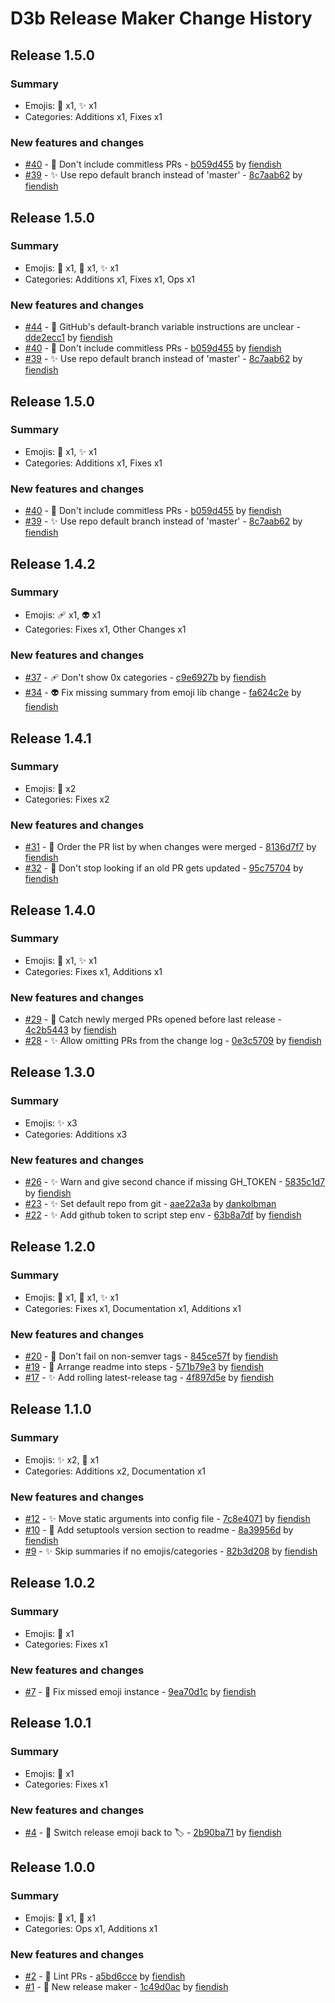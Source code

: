 # D3b Release Maker Change History

## Release 1.5.0

### Summary

- Emojis: 🐛 x1, ✨ x1
- Categories: Additions x1, Fixes x1

### New features and changes

- [#40](https://github.com/d3b-center/d3b-release-maker/pull/40) - 🐛 Don't include commitless PRs - [b059d455](https://github.com/d3b-center/d3b-release-maker/commit/b059d4550dc557d43ae3bab5f504cf77046d11f3) by [fiendish](https://github.com/fiendish)
- [#39](https://github.com/d3b-center/d3b-release-maker/pull/39) - ✨ Use repo default branch instead of 'master' - [8c7aab62](https://github.com/d3b-center/d3b-release-maker/commit/8c7aab622bd17ea13c2c61c21a0ae3f709f90274) by [fiendish](https://github.com/fiendish)


## Release 1.5.0

### Summary

- Emojis: 💚 x1, 🐛 x1, ✨ x1
- Categories: Additions x1, Fixes x1, Ops x1

### New features and changes

- [#44](https://github.com/d3b-center/d3b-release-maker/pull/44) - 💚 GitHub's default-branch variable instructions are unclear - [dde2ecc1](https://github.com/d3b-center/d3b-release-maker/commit/dde2ecc14923f6f0178ba4e98aef3d82f1be74ec) by [fiendish](https://github.com/fiendish)
- [#40](https://github.com/d3b-center/d3b-release-maker/pull/40) - 🐛 Don't include commitless PRs - [b059d455](https://github.com/d3b-center/d3b-release-maker/commit/b059d4550dc557d43ae3bab5f504cf77046d11f3) by [fiendish](https://github.com/fiendish)
- [#39](https://github.com/d3b-center/d3b-release-maker/pull/39) - ✨ Use repo default branch instead of 'master' - [8c7aab62](https://github.com/d3b-center/d3b-release-maker/commit/8c7aab622bd17ea13c2c61c21a0ae3f709f90274) by [fiendish](https://github.com/fiendish)


## Release 1.5.0

### Summary

- Emojis: 🐛 x1, ✨ x1
- Categories: Additions x1, Fixes x1

### New features and changes

- [#40](https://github.com/d3b-center/d3b-release-maker/pull/40) - 🐛 Don't include commitless PRs - [b059d455](https://github.com/d3b-center/d3b-release-maker/commit/b059d4550dc557d43ae3bab5f504cf77046d11f3) by [fiendish](https://github.com/fiendish)
- [#39](https://github.com/d3b-center/d3b-release-maker/pull/39) - ✨ Use repo default branch instead of 'master' - [8c7aab62](https://github.com/d3b-center/d3b-release-maker/commit/8c7aab622bd17ea13c2c61c21a0ae3f709f90274) by [fiendish](https://github.com/fiendish)


## Release 1.4.2

### Summary

- Emojis: 🩹 x1, 👽 x1
- Categories: Fixes x1, Other Changes x1

### New features and changes

- [#37](https://github.com/d3b-center/d3b-release-maker/pull/37) - 🩹 Don't show 0x categories - [c9e6927b](https://github.com/d3b-center/d3b-release-maker/commit/c9e6927b6598799eabe214467174bee0ea4ea9e6) by [fiendish](https://github.com/fiendish)
- [#34](https://github.com/d3b-center/d3b-release-maker/pull/34) - 👽 Fix missing summary from emoji lib change - [fa624c2e](https://github.com/d3b-center/d3b-release-maker/commit/fa624c2e550209bd45d36d31180d61944a3f5002) by [fiendish](https://github.com/fiendish)


## Release 1.4.1

### Summary

- Emojis: 🐛 x2
- Categories: Fixes x2

### New features and changes

- [#31](https://github.com/d3b-center/d3b-release-maker/pull/31) - 🐛 Order the PR list by when changes were merged - [8136d7f7](https://github.com/d3b-center/d3b-release-maker/commit/8136d7f793b74fbd7f3a428709fb249041f957e3) by [fiendish](https://github.com/fiendish)
- [#32](https://github.com/d3b-center/d3b-release-maker/pull/32) - 🐛 Don't stop looking if an old PR gets updated - [95c75704](https://github.com/d3b-center/d3b-release-maker/commit/95c7570417042928fe1622fe3aa18d16fcdbc530) by [fiendish](https://github.com/fiendish)


## Release 1.4.0

### Summary

- Emojis: 🐛 x1, ✨ x1
- Categories: Fixes x1, Additions x1

### New features and changes

- [#29](https://github.com/d3b-center/d3b-release-maker/pull/29) - 🐛 Catch newly merged PRs opened before last release - [4c2b5443](https://github.com/d3b-center/d3b-release-maker/commit/4c2b5443f62733059c43ece71ffe4aa7db8f7cc5) by [fiendish](https://github.com/fiendish)
- [#28](https://github.com/d3b-center/d3b-release-maker/pull/28) - ✨ Allow omitting PRs from the change log - [0e3c5709](https://github.com/d3b-center/d3b-release-maker/commit/0e3c5709b5d2c4cc9f837ea06f560cf42fa7b702) by [fiendish](https://github.com/fiendish)


## Release 1.3.0

### Summary

- Emojis: ✨ x3
- Categories: Additions x3

### New features and changes

- [#26](https://github.com/d3b-center/d3b-release-maker/pull/26) - ✨ Warn and give second chance if missing GH_TOKEN - [5835c1d7](https://github.com/d3b-center/d3b-release-maker/commit/5835c1d75f3544990a13138007050c23c474668c) by [fiendish](https://github.com/fiendish)
- [#23](https://github.com/d3b-center/d3b-release-maker/pull/23) - ✨ Set default repo from git - [aae22a3a](https://github.com/d3b-center/d3b-release-maker/commit/aae22a3ac28acefd796d634b5e0b214c9c987b28) by [dankolbman](https://github.com/dankolbman)
- [#22](https://github.com/d3b-center/d3b-release-maker/pull/22) - ✨ Add github token to script step env - [63b8a7df](https://github.com/d3b-center/d3b-release-maker/commit/63b8a7df50422b7305be062f2ebfc44bceb05612) by [fiendish](https://github.com/fiendish)


## Release 1.2.0

### Summary

- Emojis: 🐛 x1, 📝 x1, ✨ x1
- Categories: Fixes x1, Documentation x1, Additions x1

### New features and changes

- [#20](https://github.com/d3b-center/d3b-release-maker/pull/20) - 🐛 Don't fail on non-semver tags - [845ce57f](https://github.com/d3b-center/d3b-release-maker/commit/845ce57ffbb2a76b28d73e56167dda865277b7d4) by [fiendish](https://github.com/fiendish)
- [#19](https://github.com/d3b-center/d3b-release-maker/pull/19) - 📝 Arrange readme into steps - [571b79e3](https://github.com/d3b-center/d3b-release-maker/commit/571b79e3b60ffdeeac2899e46033cd03bcd13627) by [fiendish](https://github.com/fiendish)
- [#17](https://github.com/d3b-center/d3b-release-maker/pull/17) - ✨ Add rolling latest-release tag - [4f897d5e](https://github.com/d3b-center/d3b-release-maker/commit/4f897d5e57aba5f54e44343f19b1df8821792153) by [fiendish](https://github.com/fiendish)


## Release 1.1.0

### Summary

- Emojis: ✨ x2, 📝 x1
- Categories: Additions x2, Documentation x1

### New features and changes

- [#12](https://github.com/d3b-center/d3b-release-maker/pull/12) - ✨ Move static arguments into config file - [7c8e4071](https://github.com/d3b-center/d3b-release-maker/commit/7c8e407146ac587e0dfce2cacf3179690d939f32) by [fiendish](https://github.com/fiendish)
- [#10](https://github.com/d3b-center/d3b-release-maker/pull/10) - 📝 Add setuptools version section to readme - [8a39956d](https://github.com/d3b-center/d3b-release-maker/commit/8a39956d3e0a4a81272519b606beb3ae19fcd4b1) by [fiendish](https://github.com/fiendish)
- [#9](https://github.com/d3b-center/d3b-release-maker/pull/9) - ✨ Skip summaries if no emojis/categories - [82b3d208](https://github.com/d3b-center/d3b-release-maker/commit/82b3d20876b2fccd9f88a14db41cdfc53df3429a) by [fiendish](https://github.com/fiendish)


## Release 1.0.2

### Summary

- Emojis: 💬 x1
- Categories: Fixes x1

### New features and changes

- [#7](https://github.com/d3b-center/d3b-release-maker/pull/7) - 💬 Fix missed emoji instance - [9ea70d1c](https://github.com/d3b-center/d3b-release-maker/commit/9ea70d1c6df7f0d1bde18a3c902b4d7f1d9cc93b) by [fiendish](https://github.com/fiendish)


## Release 1.0.1

### Summary

- Emojis: 💬 x1
- Categories: Fixes x1

### New features and changes

- [#4](https://github.com/d3b-center/d3b-release-maker/pull/4) - 💬 Switch release emoji back to :label: - [2b90ba71](https://github.com/d3b-center/d3b-release-maker/commit/2b90ba71b97a288a9f327aec46921036a6ab685c) by [fiendish](https://github.com/fiendish)


## Release 1.0.0

### Summary

- Emojis: 👷 x1, 🎉 x1
- Categories: Ops x1, Additions x1

### New features and changes

- [#2](https://github.com/d3b-center/d3b-release-maker/pull/2) - 👷 Lint PRs - [a5bd6cce](https://github.com/d3b-center/d3b-release-maker/commit/a5bd6cce5e9db68e3b744943e5fb710421a36e29) by [fiendish](https://github.com/fiendish)
- [#1](https://github.com/d3b-center/d3b-release-maker/pull/1) - 🎉 New release maker - [1c49d0ac](https://github.com/d3b-center/d3b-release-maker/commit/1c49d0ac38e6e03f372b2d0562a7847deb8910e6) by [fiendish](https://github.com/fiendish)